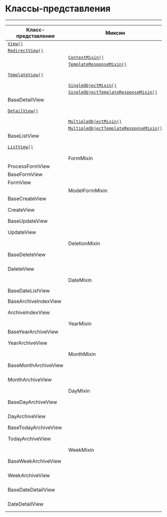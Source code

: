 # Классы-представления
---

|Класс-представление|Миксин|Родители|
|---|---|---|
|[`View()`](классы-представления-описание/base.md#класс%20`View()`)|||
|[`RedirectView()`](классы-представления-описание/base.md#класс%20`RedirectView()`)||[`View()`](классы-представления-описание/base.md#класс%20`View()`)|
||[`ContextMixin()`](классы-представления-описание/base.md#Примесь%20`ContextMixin()`)||
||[`TemplateResponseMixin()`](классы-представления-описание/base.md#Примесь%20`TemplateResponseMixin()`)||
|[`TemplateView()`](классы-представления-описание/base.md#класс%20`TemplateView()`)||[`TemplateResponseMixin()`](классы-представления-описание/base.md#Примесь%20`TemplateResponseMixin()`), [`ContextMixin()`](классы-представления-описание/base.md#Примесь%20`ContextMixin()`), [`View()`](классы-представления-описание/base.md#класс%20`View()`)|
||[`SingleObjectMixin()`](классы-представления-описание/detail.md#примесь%20`SingleObjectMixin()`)|[`ContextMixin()`](классы-представления-описание/base.md#Примесь%20`ContextMixin()`)|
||[`SingleObjectTemplateResponseMixin()`](классы-представления-описание/detail.md#примесь%20`SingleObjectTemplateResponseMixin()`)|[`TemplateResponseMixin()`](классы-представления-описание/base.md#Примесь%20`TemplateResponseMixin()`)|
|BaseDetailView||[`SingleObjectMixin()`](классы-представления-описание/detail.md#примесь%20`SingleObjectMixin()`), [`View()`](классы-представления-описание/base.md#класс%20`View()`)|
|[`DetailView()`](классы-представления-описание/detail.md#класс%20`DetailView()`)||[`SingleObjectTemplateResponseMixin()`](классы-представления-описание/detail.md#примесь%20`SingleObjectTemplateResponseMixin()`), BaseDetailView|
||[`MultipleObjectMixin()`](классы-представления-описание/list.md#примесь%20`MultipleObjectMixin()`)|[`ContextMixin()`](классы-представления-описание/base.md#Примесь%20`ContextMixin()`)|
||[`MultipleObjectTemplateResponseMixin()`](классы-представления-описание/list.md#примесь%20`MultipleObjectTemplateResponseMixin()`)|[`TemplateResponseMixin()`](классы-представления-описание/base.md#Примесь%20`TemplateResponseMixin()`)|
|BaseListView||[`MultipleObjectMixin()`](классы-представления-описание/list.md#примесь%20`MultipleObjectMixin()`), [`View()`](классы-представления-описание/base.md#класс%20`View()`)|
|[`ListView()`](классы-представления-описание/list.md#класс%20`ListView()`)||[`MultipleObjectTemplateResponseMixin()`](классы-представления-описание/list.md#примесь%20`MultipleObjectTemplateResponseMixin()`), BaseListView|
||FormMixin|[`ContextMixin()`](классы-представления-описание/base.md#Примесь%20`ContextMixin()`)|
|ProcessFormView||[`View()`](классы-представления-описание/base.md#класс%20`View()`)|
|BaseFormView||FormMixin, ProcessFormView|
|FormView||FormMixin, BaseFormView|
||ModelFormMixin|[`SingleObjectMixin()`](классы-представления-описание/detail.md#примесь%20`SingleObjectMixin()`), FormMixin|
|BaseCreateView||ModelFormMixin, ProcessFormView|
|CreateView||[`SingleObjectTemplateResponseMixin()`](классы-представления-описание/detail.md#примесь%20`SingleObjectTemplateResponseMixin()`), BaseCreateView|
|BaseUpdateView||ModelFormMixin, ProcessFormView|
|UpdateView||[`SingleObjectTemplateResponseMixin()`](классы-представления-описание/detail.md#примесь%20`SingleObjectTemplateResponseMixin()`), BaseUpdateView|
||DeletionMixin||
|BaseDeleteView||DeletionMixin, FormMixin, BaseDetailView|
|DeleteView||[`SingleObjectTemplateResponseMixin()`](классы-представления-описание/detail.md#примесь%20`SingleObjectTemplateResponseMixin()`), BaseDeleteView|
||DateMixin||
|BaseDateListView||[`MultipleObjectMixin()`](классы-представления-описание/list.md#примесь%20`MultipleObjectMixin()`), DateMixin, [`View()`](классы-представления-описание/base.md#класс%20`View()`)|
|BaseArchiveIndexView||BaseDateListView|
|ArchiveIndexView||[`MultipleObjectTemplateResponseMixin()`](классы-представления-описание/list.md#примесь%20`MultipleObjectTemplateResponseMixin()`), BaseArchiveIndexView|
||YearMixin||
|BaseYearArchiveView||YearMixin, BaseDateListView|
|YearArchiveView||[`MultipleObjectTemplateResponseMixin()`](классы-представления-описание/list.md#примесь%20`MultipleObjectTemplateResponseMixin()`), BaseYearArchiveView|
||MonthMixin||
|BaseMonthArchiveView||YearMixin, MonthMixin, BaseDateListView|
|MonthArchiveView||[`MultipleObjectTemplateResponseMixin()`](классы-представления-описание/list.md#примесь%20`MultipleObjectTemplateResponseMixin()`), BaseMonthArchiveView|
||DayMixin||
|BaseDayArchiveView||YearMixin, MonthMixin, DayMixin, BaseDateListView|
|DayArchiveView||[`MultipleObjectTemplateResponseMixin()`](классы-представления-описание/list.md#примесь%20`MultipleObjectTemplateResponseMixin()`), BaseDayArchiveView|
|BaseTodayArchiveView||BaseDayArchiveView|
|TodayArchiveView||[`MultipleObjectTemplateResponseMixin()`](классы-представления-описание/list.md#примесь%20`MultipleObjectTemplateResponseMixin()`), BaseTodayArchiveView|
||WeekMixin||
|BaseWeekArchiveView||YearMixin, WeekMixin, BaseDateListView|
|WeekArchiveView||[`MultipleObjectTemplateResponseMixin()`](классы-представления-описание/list.md#примесь%20`MultipleObjectTemplateResponseMixin()`), BaseWeekArchiveView|
|BaseDateDetailView||YearMixin, MonthMixin, DayMixin, DateMixin, BaseDetailView|
|DateDetailView||[`SingleObjectTemplateResponseMixin()`](классы-представления-описание/detail.md#примесь%20`SingleObjectTemplateResponseMixin()`), BaseDateDetailView|





